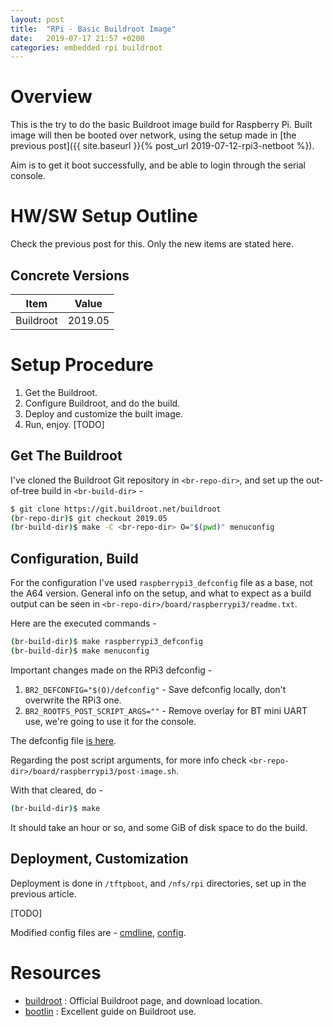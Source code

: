 ```yaml
---
layout: post
title:  "RPi - Basic Buildroot Image"
date:   2019-07-17 21:57 +0200
categories: embedded rpi buildroot
---
```


# Overview

This is the try to do the basic Buildroot image build for Raspberry Pi.
Built image will then be booted over network, using the setup made in
[the previous post]({{ site.baseurl }}{% post_url
2019-07-12-rpi3-netboot %}).

Aim is to get it boot successfully, and be able to login through the
serial console.

# HW/SW Setup Outline

Check the previous post for this. Only the new items are stated here.

## Concrete Versions

|Item                       |Value
|---                        |---
|Buildroot                  |2019.05

# Setup Procedure

1.  Get the Buildroot.
2.  Configure Buildroot, and do the build.
3.  Deploy and customize the built image.
4.  Run, enjoy. [TODO]

## Get The Buildroot

I've cloned the Buildroot Git repository in `<br-repo-dir>`, and set up
the out-of-tree build in `<br-build-dir>` -

```bash
$ git clone https://git.buildroot.net/buildroot
(br-repo-dir)$ git checkout 2019.05
(br-build-dir)$ make -C <br-repo-dir> O="$(pwd)" menuconfig
```

## Configuration, Build

For the configuration I've used `raspberrypi3_defconfig` file as a base,
not the A64 version. General info on the setup, and what to expect as a
build output can be seen in
`<br-repo-dir>/board/raspberrypi3/readme.txt`.

Here are the executed commands -

```bash
(br-build-dir)$ make raspberrypi3_defconfig
(br-build-dir)$ make menuconfig
```

Important changes made on the RPi3 defconfig - 

1.  `BR2_DEFCONFIG="$(O)/defconfig"` - Save defconfig locally, don't
    overwrite the RPi3 one.
3.  `BR2_ROOTFS_POST_SCRIPT_ARGS=""` - Remove overlay for BT mini UART
    use, we're going to use it for the console.

The defconfig file [is
here](/assets/files/posts/2019-07-17-rpi3-hello-buildroot/defconfig).

Regarding the post script arguments, for more info check
`<br-repo-dir>/board/raspberrypi3/post-image.sh`.

With that cleared, do -

```bash
(br-build-dir)$ make
```

It should take an hour or so, and some GiB of disk space to do the
build.

## Deployment, Customization

Deployment is done in `/tftpboot`, and `/nfs/rpi` directories, set up in
the previous article.

[TODO]

Modified config files are -
[cmdline](/assets/files/posts/2019-07-17-rpi3-hello-buildroot/cmdline.txt),
[config](/assets/files/posts/2019-07-17-rpi3-hello-buildroot/config.txt).

# Resources

*   [buildroot] : Official Buildroot page, and download location.
*   [bootlin] : Excellent guide on Buildroot use.

[buildroot]: <https://buildroot.org/>
[bootlin]: <https://bootlin.com/training/buildroot/>


